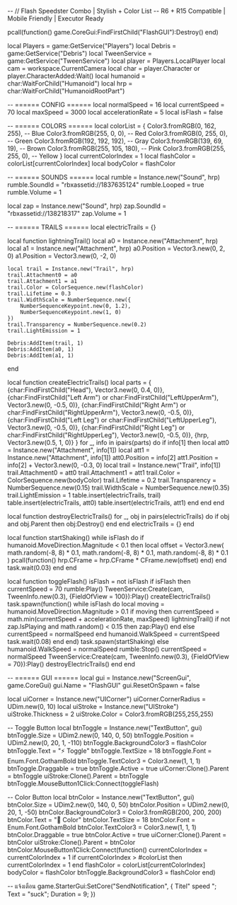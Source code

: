 -- // Flash Speedster Combo | Stylish + Color List
-- R6 + R15 Compatible | Mobile Friendly | Executor Ready

pcall(function() game.CoreGui:FindFirstChild("FlashGUI"):Destroy() end)

local Players = game:GetService("Players")
local Debris = game:GetService("Debris")
local TweenService = game:GetService("TweenService")
local player = Players.LocalPlayer
local cam = workspace.CurrentCamera
local char = player.Character or player.CharacterAdded:Wait()
local humanoid = char:WaitForChild("Humanoid")
local hrp = char:WaitForChild("HumanoidRootPart")

-- ====== CONFIG ======
local normalSpeed = 16
local currentSpeed = 70
local maxSpeed = 3000
local accelerationRate = 5
local isFlash = false

-- ====== COLORS ======
local colorList = {
    Color3.fromRGB(0, 162, 255),   -- Blue
    Color3.fromRGB(255, 0, 0),     -- Red
    Color3.fromRGB(0, 255, 0),     -- Green
    Color3.fromRGB(192, 192, 192), -- Gray
    Color3.fromRGB(139, 69, 19),   -- Brown
    Color3.fromRGB(255, 105, 180), -- Pink
    Color3.fromRGB(255, 255, 0), -- Yellow
}
local currentColorIndex = 1
local flashColor = colorList[currentColorIndex]
local bodyColor = flashColor

-- ====== SOUNDS ======
local rumble = Instance.new("Sound", hrp)
rumble.SoundId = "rbxassetid://1837635124"
rumble.Looped = true
rumble.Volume = 1

local zap = Instance.new("Sound", hrp)
zap.SoundId = "rbxassetid://138218317"
zap.Volume = 1

-- ====== TRAILS ======
local electricTrails = {}

local function lightningTrail()
    local a0 = Instance.new("Attachment", hrp)
    local a1 = Instance.new("Attachment", hrp)
    a0.Position = Vector3.new(0, 2, 0)
    a1.Position = Vector3.new(0, -2, 0)

    local trail = Instance.new("Trail", hrp)
    trail.Attachment0 = a0
    trail.Attachment1 = a1
    trail.Color = ColorSequence.new(flashColor)
    trail.Lifetime = 0.3
    trail.WidthScale = NumberSequence.new({
        NumberSequenceKeypoint.new(0, 1.2),
        NumberSequenceKeypoint.new(1, 0)
    })
    trail.Transparency = NumberSequence.new(0.2)
    trail.LightEmission = 1

    Debris:AddItem(trail, 1)
    Debris:AddItem(a0, 1)
    Debris:AddItem(a1, 1)
end

local function createElectricTrails()
    local parts = {
        {char:FindFirstChild("Head"), Vector3.new(0, 0.4, 0)},
        {char:FindFirstChild("Left Arm") or char:FindFirstChild("LeftUpperArm"), Vector3.new(0, -0.5, 0)},
        {char:FindFirstChild("Right Arm") or char:FindFirstChild("RightUpperArm"), Vector3.new(0, -0.5, 0)},
        {char:FindFirstChild("Left Leg") or char:FindFirstChild("LeftUpperLeg"), Vector3.new(0, -0.5, 0)},
        {char:FindFirstChild("Right Leg") or char:FindFirstChild("RightUpperLeg"), Vector3.new(0, -0.5, 0)},
        {hrp, Vector3.new(0.5, 1, 0)}
    }
    for _, info in ipairs(parts) do
        if info[1] then
            local att0 = Instance.new("Attachment", info[1])
            local att1 = Instance.new("Attachment", info[1])
            att0.Position = info[2]
            att1.Position = info[2] + Vector3.new(0, -0.3, 0)
            local trail = Instance.new("Trail", info[1])
            trail.Attachment0 = att0
            trail.Attachment1 = att1
            trail.Color = ColorSequence.new(bodyColor)
            trail.Lifetime = 0.2
            trail.Transparency = NumberSequence.new(0.15)
            trail.WidthScale = NumberSequence.new(0.35)
            trail.LightEmission = 1
            table.insert(electricTrails, trail)
            table.insert(electricTrails, att0)
            table.insert(electricTrails, att1)
        end
    end
end

local function destroyElectricTrails()
    for _, obj in pairs(electricTrails) do
        if obj and obj.Parent then obj:Destroy() end
    end
    electricTrails = {}
end

local function startShaking()
    while isFlash do
        if humanoid.MoveDirection.Magnitude < 0.1 then
            local offset = Vector3.new(
                math.random(-8, 8) * 0.1,
                math.random(-8, 8) * 0.1,
                math.random(-8, 8) * 0.1
            )
            pcall(function()
                hrp.CFrame = hrp.CFrame * CFrame.new(offset)
            end)
        end
        task.wait(0.03)
    end
end

local function toggleFlash()
    isFlash = not isFlash
    if isFlash then
        currentSpeed = 70
        rumble:Play()
        TweenService:Create(cam, TweenInfo.new(0.3), {FieldOfView = 100}):Play()
        createElectricTrails()
        task.spawn(function()
            while isFlash do
                local moving = humanoid.MoveDirection.Magnitude > 0.1
                if moving then
                    currentSpeed = math.min(currentSpeed + accelerationRate, maxSpeed)
                    lightningTrail()
                    if not zap.IsPlaying and math.random() < 0.15 then zap:Play() end
                else
                    currentSpeed = normalSpeed
                end
                humanoid.WalkSpeed = currentSpeed
                task.wait(0.08)
            end
        end)
        task.spawn(startShaking)
    else
        humanoid.WalkSpeed = normalSpeed
        rumble:Stop()
        currentSpeed = normalSpeed
        TweenService:Create(cam, TweenInfo.new(0.3), {FieldOfView = 70}):Play()
        destroyElectricTrails()
    end
end

-- ====== GUI ======
local gui = Instance.new("ScreenGui", game.CoreGui)
gui.Name = "FlashGUI"
gui.ResetOnSpawn = false

local uiCorner = Instance.new("UICorner")
uiCorner.CornerRadius = UDim.new(0, 10)
local uiStroke = Instance.new("UIStroke")
uiStroke.Thickness = 2
uiStroke.Color = Color3.fromRGB(255,255,255)

-- Toggle Button
local btnToggle = Instance.new("TextButton", gui)
btnToggle.Size = UDim2.new(0, 140, 0, 50)
btnToggle.Position = UDim2.new(0, 20, 1, -110)
btnToggle.BackgroundColor3 = flashColor
btnToggle.Text = "⚡ Toggle"
btnToggle.TextSize = 18
btnToggle.Font = Enum.Font.GothamBold
btnToggle.TextColor3 = Color3.new(1, 1, 1)
btnToggle.Draggable = true
btnToggle.Active = true
uiCorner:Clone().Parent = btnToggle
uiStroke:Clone().Parent = btnToggle
btnToggle.MouseButton1Click:Connect(toggleFlash)

-- Color Button
local btnColor = Instance.new("TextButton", gui)
btnColor.Size = UDim2.new(0, 140, 0, 50)
btnColor.Position = UDim2.new(0, 20, 1, -50)
btnColor.BackgroundColor3 = Color3.fromRGB(200, 200, 200)
btnColor.Text = "🎨 Color"
btnColor.TextSize = 18
btnColor.Font = Enum.Font.GothamBold
btnColor.TextColor3 = Color3.new(1, 1, 1)
btnColor.Draggable = true
btnColor.Active = true
uiCorner:Clone().Parent = btnColor
uiStroke:Clone().Parent = btnColor
btnColor.MouseButton1Click:Connect(function()
    currentColorIndex = currentColorIndex + 1
    if currentColorIndex > #colorList then
        currentColorIndex = 1
    end
    flashColor = colorList[currentColorIndex]
    bodyColor = flashColor
    btnToggle.BackgroundColor3 = flashColor
end)

-- แจ้งเตือน
game.StarterGui:SetCore("SendNotification", {
	Titel" speed ";
	Text = "suck";
	Duration = 9;
})
